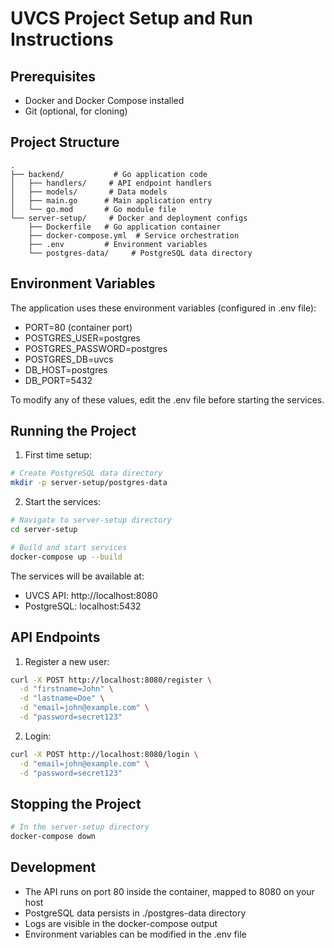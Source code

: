 # UVCS Project Setup and Run Instructions

## Prerequisites
- Docker and Docker Compose installed
- Git (optional, for cloning)

## Project Structure
```
.
├── backend/           # Go application code
│   ├── handlers/     # API endpoint handlers
│   ├── models/       # Data models
│   ├── main.go      # Main application entry
│   └── go.mod       # Go module file
└── server-setup/     # Docker and deployment configs
    ├── Dockerfile   # Go application container
    ├── docker-compose.yml  # Service orchestration
    ├── .env         # Environment variables
    └── postgres-data/     # PostgreSQL data directory
```

## Environment Variables
The application uses these environment variables (configured in .env file):
- PORT=80 (container port)
- POSTGRES_USER=postgres
- POSTGRES_PASSWORD=postgres
- POSTGRES_DB=uvcs
- DB_HOST=postgres
- DB_PORT=5432

To modify any of these values, edit the .env file before starting the services.

## Running the Project

1. First time setup:
```bash
# Create PostgreSQL data directory
mkdir -p server-setup/postgres-data
```

2. Start the services:
```bash
# Navigate to server-setup directory
cd server-setup

# Build and start services
docker-compose up --build
```

The services will be available at:
- UVCS API: http://localhost:8080
- PostgreSQL: localhost:5432

## API Endpoints

1. Register a new user:
```bash
curl -X POST http://localhost:8080/register \
  -d "firstname=John" \
  -d "lastname=Doe" \
  -d "email=john@example.com" \
  -d "password=secret123"
```

2. Login:
```bash
curl -X POST http://localhost:8080/login \
  -d "email=john@example.com" \
  -d "password=secret123"
```

## Stopping the Project
```bash
# In the server-setup directory
docker-compose down
```

## Development
- The API runs on port 80 inside the container, mapped to 8080 on your host
- PostgreSQL data persists in ./postgres-data directory
- Logs are visible in the docker-compose output
- Environment variables can be modified in the .env file 